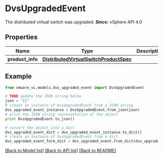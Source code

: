 # DvsUpgradedEvent

The distributed virtual switch was upgraded.  ***Since:*** vSphere API 4.0 

## Properties
Name | Type | Description | Notes
------------ | ------------- | ------------- | -------------
**product_info** | [**DistributedVirtualSwitchProductSpec**](DistributedVirtualSwitchProductSpec.md) |  | 

## Example

```python
from vmware_vi.models.dvs_upgraded_event import DvsUpgradedEvent

# TODO update the JSON string below
json = "{}"
# create an instance of DvsUpgradedEvent from a JSON string
dvs_upgraded_event_instance = DvsUpgradedEvent.from_json(json)
# print the JSON string representation of the object
print DvsUpgradedEvent.to_json()

# convert the object into a dict
dvs_upgraded_event_dict = dvs_upgraded_event_instance.to_dict()
# create an instance of DvsUpgradedEvent from a dict
dvs_upgraded_event_form_dict = dvs_upgraded_event.from_dict(dvs_upgraded_event_dict)
```
[[Back to Model list]](../README.md#documentation-for-models) [[Back to API list]](../README.md#documentation-for-api-endpoints) [[Back to README]](../README.md)


